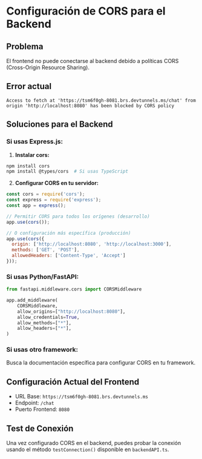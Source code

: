 # Configuración de CORS para el Backend

## Problema
El frontend no puede conectarse al backend debido a políticas CORS (Cross-Origin Resource Sharing).

## Error actual
```
Access to fetch at 'https://tsm6f0gh-8081.brs.devtunnels.ms/chat' from origin 'http://localhost:8080' has been blocked by CORS policy
```

## Soluciones para el Backend

### Si usas Express.js:

1. **Instalar cors:**
```bash
npm install cors
npm install @types/cors  # Si usas TypeScript
```

2. **Configurar CORS en tu servidor:**
```javascript
const cors = require('cors');
const express = require('express');
const app = express();

// Permitir CORS para todos los orígenes (desarrollo)
app.use(cors());

// O configuración más específica (producción)
app.use(cors({
  origin: ['http://localhost:8080', 'http://localhost:3000'],
  methods: ['GET', 'POST'],
  allowedHeaders: ['Content-Type', 'Accept']
}));
```

### Si usas Python/FastAPI:

```python
from fastapi.middleware.cors import CORSMiddleware

app.add_middleware(
    CORSMiddleware,
    allow_origins=["http://localhost:8080"],
    allow_credentials=True,
    allow_methods=["*"],
    allow_headers=["*"],
)
```

### Si usas otro framework:
Busca la documentación específica para configurar CORS en tu framework.

## Configuración Actual del Frontend
- URL Base: `https://tsm6f0gh-8081.brs.devtunnels.ms`
- Endpoint: `/chat`
- Puerto Frontend: `8080`

## Test de Conexión
Una vez configurado CORS en el backend, puedes probar la conexión usando el método `testConnection()` disponible en `backendAPI.ts`.
